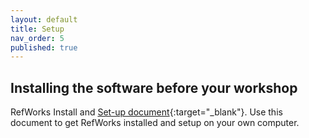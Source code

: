 ```yaml
---
layout: default
title: Setup
nav_order: 5
published: true
---
```


## Installing the software before your workshop

 RefWorks Install and [Set-up document](https://github.com/ubc-library-rc/intro-refworks/blob/master/contenthandouts/Setup.pdf){:target="_blank"}.  Use this document to get RefWorks installed and setup on your own computer.
